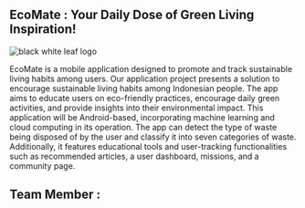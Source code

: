 ## EcoMate : Your Daily Dose of Green Living Inspiration!

![black white leaf logo](https://github.com/BangkitEcomateCapstoneProject/.github/assets/118869965/94ca27da-11bc-42f5-8546-f001621cc08e)

EcoMate is a mobile application designed to promote and track sustainable living habits among users. Our application project presents a solution to encourage sustainable living habits among Indonesian people. The app aims to educate users on eco-friendly practices, encourage daily green activities, and provide insights into their environmental impact. This application will be Android-based, incorporating machine learning and cloud computing in its operation. The app can detect the type of waste being disposed of by the user and classify it into seven categories of waste. Additionally, it features educational tools and user-tracking functionalities such as recommended articles, a user dashboard, missions, and a community page.

## Team Member : 
